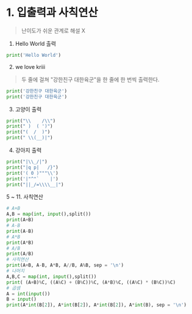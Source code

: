 # 1. 입출력과 사칙연산

> 난이도가 쉬운 관계로 해설 X

1. Hello World 출력

```python
print('Hello World')
```

2. we love kriii

> 두 줄에 걸쳐 "강한친구 대한육군"을 한 줄에 한 번씩 출력한다.

```python
print('강한친구 대한육군')
print('강한친구 대한육군')
```

3. 고양이 출력

```python
print("\\    /\\")
print(" )  ( ')")
print("(  /  )")
print(" \\(__)|")
```

4. 강아지 출력

```python
print("|\\_/|")
print("|q p|   /}")
print('( 0 )"""\\')
print('|"^"`    |')
print("||_/=\\\\__|")
```

5 ~ 11. 사칙연산

```python
# A+B
A,B = map(int, input(),split())
print(A+B)
# A-B
print(A-B)
# A*B
print(A*B)
# A/B
print(A/B)
# 사칙연산
print(A+B, A-B, A*B, A//B, A%B, sep = '\n')
# 나머지
A,B,C = map(int, input(),split())
print( (A+B)%C, ((A%C) + (B%C))%C, (A*B)%C, ((A%C) * (B%C))%C)
# 곱셈
A = int(input())
B = input()
print(A*int(B[2]), A*int(B[2]), A*int(B[2]), A*int(B), sep = '\n')
```

